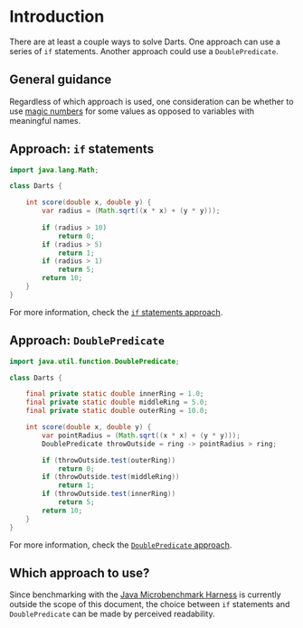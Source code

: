 # Introduction

There are at least a couple ways to solve Darts.
One approach can use a series of `if` statements.
Another approach could use a `DoublePredicate`.

## General guidance

Regardless of which approach is used, one consideration can be whether to use [magic numbers][magic-numbers] for some values
as opposed to variables with meaningful names.

## Approach: `if`  statements

```java
import java.lang.Math;

class Darts {

    int score(double x, double y) {
        var radius = (Math.sqrt((x * x) + (y * y)));
        
        if (radius > 10)
            return 0;
        if (radius > 5)
            return 1;
        if (radius > 1)
            return 5;
        return 10;
    }
}
```

For more information, check the [`if` statements approach][approach-if-staements].

## Approach: `DoublePredicate`

```java
import java.util.function.DoublePredicate;

class Darts {

    final private static double innerRing = 1.0;
    final private static double middleRing = 5.0;
    final private static double outerRing = 10.0;

    int score(double x, double y) {
        var pointRadius = (Math.sqrt((x * x) + (y * y)));
        DoublePredicate throwOutside = ring -> pointRadius > ring;

        if (throwOutside.test(outerRing))
            return 0;
        if (throwOutside.test(middleRing))
            return 1;
        if (throwOutside.test(innerRing))
            return 5;
        return 10;
    }
}
```

For more information, check the [`DoublePredicate` approach][approach-doublepredicate].

## Which approach to use?

Since benchmarking with the [Java Microbenchmark Harness][jmh] is currently outside the scope of this document,
the choice between `if` statements and `DoublePredicate` can be made by perceived readability.

[doublepredicate]: https://docs.oracle.com/javase/9/docs/api/java/util/function/DoublePredicate.html
[magic-numbers]: https://en.wikipedia.org/wiki/Magic_number_(programming)
[jmh]: https://github.com/openjdk/jmh
[approach-if-staements]: https://exercism.org/tracks/java/exercises/dart/approaches/if-statements
[approach-doublepredicate]: https://exercism.org/tracks/java/exercises/dart/approaches/doublepredicate
